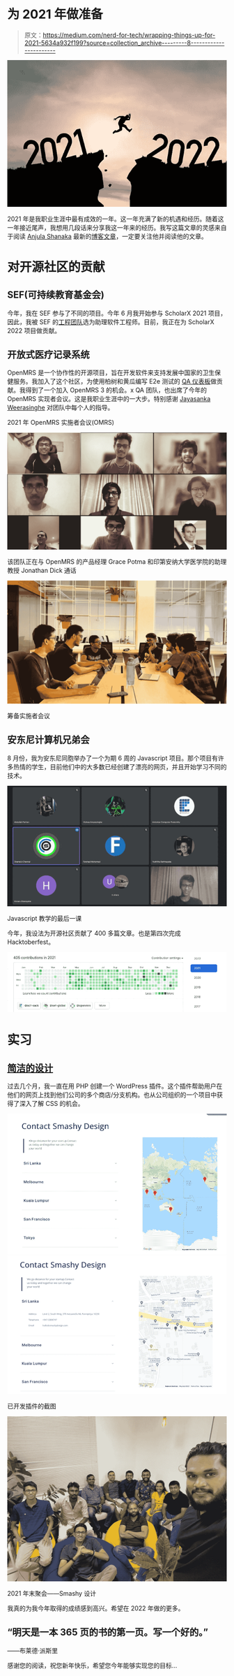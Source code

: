 # 为 2021 年做准备

> 原文：<https://medium.com/nerd-for-tech/wrapping-things-up-for-2021-5634a932f199?source=collection_archive---------8----------------------->

![](img/0276364c5e4da20dfb5dd6ed43e49d62.png)

2021 年是我职业生涯中最有成效的一年。这一年充满了新的机遇和经历。随着这一年接近尾声，我想用几段话来分享我这一年来的经历。我写这篇文章的灵感来自于阅读 [Anjula Shanaka](https://medium.com/u/beea7c363d03?source=post_page-----5634a932f199--------------------------------) 最新的[博客文章](/nerd-for-tech/what-feels-like-the-end-is-often-the-beginning-14204463d9ea)，一定要关注他并阅读他的文章。

# 对开源社区的贡献

## SEF(可持续教育基金会)

今年，我在 SEF 参与了不同的项目。今年 6 月我开始参与 ScholarX 2021 项目，因此，我被 SEF 的[工程团队](https://sefglobal.org/team.html#:~:text=SEE%20MORE-,Engineering,-Team)选为助理软件工程师。目前，我正在为 ScholarX 2022 项目做贡献。

## 开放式医疗记录系统

OpenMRS 是一个协作性的开源项目，旨在开发软件来支持发展中国家的卫生保健服务。我加入了这个社区，为使用柏树和黄瓜编写 E2e 测试的 [QA 仪表板](https://github.com/openmrs/openmrs-contrib-qaframework)做贡献。我得到了一个加入 OpenMRS 3 的机会。x QA 团队，也出席了今年的 OpenMRS 实现者会议。这是我职业生涯中的一大步。特别感谢 [Jayasanka Weerasinghe](https://medium.com/u/cd6875870f78?source=post_page-----5634a932f199--------------------------------) 对团队中每个人的指导。

2021 年 OpenMRS 实施者会议(OMRS)

![](img/d6a0645c41b8414cef8eac52d53c5c52.png)

该团队正在与 OpenMRS 的产品经理 Grace Potma 和印第安纳大学医学院的助理教授 Jonathan Dick 通话

![](img/29d6d6f9de964dd7ee00b858407664f6.png)

筹备实施者会议

## 安东尼计算机兄弟会

8 月份，我为安东尼同胞举办了一个为期 6 周的 Javascript 项目。那个项目有许多热情的学生，目前他们中的大多数已经创建了漂亮的网页，并且开始学习不同的技术。

![](img/e25f770169ad2d3c30cb1cfb5a113369.png)

Javascript 教学的最后一课

今年，我设法为开源社区贡献了 400 多篇文章。也是第四次完成 Hacktoberfest。

![](img/c6a3b50f140b523790ade9130c71ca50.png)

# 实习

## [简洁的设计](https://smashydesign.com/)

过去几个月，我一直在用 PHP 创建一个 WordPress 插件。这个插件帮助用户在他们的网页上找到他们公司的多个商店/分支机构。也从公司组织的一个项目中获得了深入了解 CSS 的机会。

![](img/9c542b87eeaf6f1bcfb24099e6b23847.png)![](img/28b97627226aefedc0486a0fd13e89a5.png)

已开发插件的截图

![](img/1aaafe4b6cf0341890fd9ff168256f3f.png)

2021 年末聚会——Smashy 设计

我真的为我今年取得的成绩感到高兴。希望在 2022 年做的更多。

## “明天是一本 365 页的书的第一页。写一个好的。”
――布莱德·派斯里

感谢您的阅读，祝您新年快乐，希望您今年能够实现您的目标...